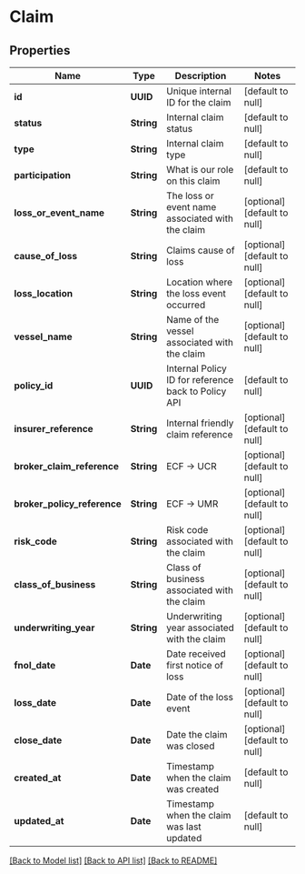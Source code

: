 # Claim
## Properties

| Name | Type | Description | Notes |
|------------ | ------------- | ------------- | -------------|
| **id** | **UUID** | Unique internal ID for the claim | [default to null] |
| **status** | **String** | Internal claim status | [default to null] |
| **type** | **String** | Internal claim type | [default to null] |
| **participation** | **String** | What is our role on this claim | [default to null] |
| **loss\_or\_event\_name** | **String** | The loss or event name associated with the claim | [optional] [default to null] |
| **cause\_of\_loss** | **String** | Claims cause of loss | [optional] [default to null] |
| **loss\_location** | **String** | Location where the loss event occurred | [optional] [default to null] |
| **vessel\_name** | **String** | Name of the vessel associated with the claim | [optional] [default to null] |
| **policy\_id** | **UUID** | Internal Policy ID for reference back to Policy API | [default to null] |
| **insurer\_reference** | **String** | Internal friendly claim reference | [optional] [default to null] |
| **broker\_claim\_reference** | **String** | ECF -&gt; UCR | [optional] [default to null] |
| **broker\_policy\_reference** | **String** | ECF -&gt; UMR | [optional] [default to null] |
| **risk\_code** | **String** | Risk code associated with the claim | [optional] [default to null] |
| **class\_of\_business** | **String** | Class of business associated with the claim | [optional] [default to null] |
| **underwriting\_year** | **String** | Underwriting year associated with the claim | [optional] [default to null] |
| **fnol\_date** | **Date** | Date received first notice of loss | [optional] [default to null] |
| **loss\_date** | **Date** | Date of the loss event | [optional] [default to null] |
| **close\_date** | **Date** | Date the claim was closed | [optional] [default to null] |
| **created\_at** | **Date** | Timestamp when the claim was created | [default to null] |
| **updated\_at** | **Date** | Timestamp when the claim was last updated | [default to null] |

[[Back to Model list]](../README.md#documentation-for-models) [[Back to API list]](../README.md#documentation-for-api-endpoints) [[Back to README]](../README.md)

